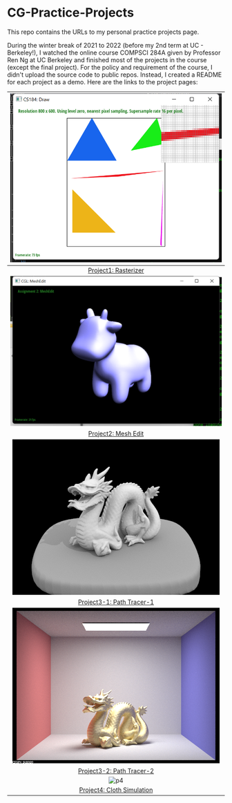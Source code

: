 # CG-Practice-Projects
This repo contains the URLs to my personal practice projects page.

During the winter break of 2021 to 2022 (before my 2nd term at UC - Berkeley!), I watched the online course COMPSCI 284A given by Professor Ren Ng at UC Berkeley and finished most of the projects in the course (except the final project). For the policy and requirement of the course, I didn't upload the source code to public repos. Instead, I created a README for each project as a demo. Here are the links to the project pages:

|                 ![p1](/covers/project1.png)                  |
| :----------------------------------------------------------: |
| [Project1: Rasterizer](https://cu2018.github.io/CS284A-P1-Rasterizer-SP21/) |
|                 ![p2](/covers/project2.png)                  |
| [Project2: Mesh Edit](https://cu2018.github.io/CS284A-P2-Meshedit-SP21/) |
|               ![p3-1](/covers/project3-1.png)                |
| [Project3-1: Path Tracer-1](https://cu2018.github.io/CS284A-P3-PathTracer1-SP21/) |
|               ![p3-2](/covers/project3-2.png)                |
| [Project3-2: Path Tracer-2](https://cu2018.github.io/CS284A-P3-PathTracer2-SP21/) |
|                 ![p4](/covers/project4.gif)                  |
| [Project4: Cloth Simulation](https://cu2018.github.io/CS284A-P4ClothSim-backup/) |
